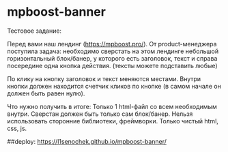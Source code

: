 # mpboost-banner

Тестовое задание:

Перед вами наш лендинг (https://mpboost.pro/). От product-менеджера поступила задача: необходимо сверстать на этом лендинге небольшой горизонтальный блок/банер, у которого есть заголовок, текст и справа посередине одна кнопка действия. (тексты можете подставить любые)

По клику на кнопку заголовок и текст меняются местами. Внутри кнопки должен находится счетчик кликов по кнопке (в самом начале он должен быть равен нулю).

Что нужно получить в итоге:
Только 1 html-файл со всем необходимым внутри.
Сверстан должен быть только сам блок/банер.
Нельзя использовать сторонние библиотеки, фреймворки. Только чистый html, css, js.

##deploy: https://l1senochek.github.io/mpboost-banner/
